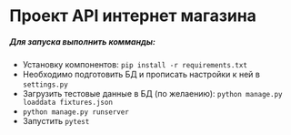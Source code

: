 # Проект API интернет магазина

##### Для запуска выполнить комманды:

- Установку компонентов: ```pip install -r requirements.txt```
- Необходимо подготовить БД и прописать настройки к ней в ```settings.py```
- Загрузить тестовые данные в БД (по желаению): ```python manage.py loaddata fixtures.json```
- ```python manage.py runserver```
- Запустить ```pytest```
